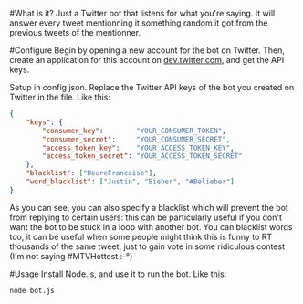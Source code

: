 #What is it?
Just a Twitter bot that listens for what you're saying. It will answer every tweet mentionning it something random it got from the previous tweets of the mentionner.

#Configure
Begin by opening a new account for the bot on Twitter. Then, create an application for this account on [dev.twitter.com](http://dev.twitter.com), and get the API keys.

Setup in config.json. Replace the Twitter API keys of the bot you created on Twitter in the file. Like this:

``` json
{
	"keys": {
		"consumer_key":        "YOUR_CONSUMER_TOKEN",
		"consumer_secret":     "YOUR_CONSUMER_SECRET",
		"access_token_key":    "YOUR_ACCESS_TOKEN_KEY",
		"access_token_secret": "YOUR_ACCESS_TOKEN_SECRET"
	},
	"blacklist": ["HeureFrancaise"],
	"word_blacklist": ["Justin", "Bieber", "#Belieber"]
}
```

As you can see, you can also specify a blacklist which will prevent the bot from replying to certain users: this can be particularly useful if you don't want the bot to be stuck in a loop with another bot.
You can blacklist words too, it can be useful when some people might think this is funny to RT thousands of the same tweet, just to gain vote in some
ridiculous contest (I'm not saying #MTVHottest :-°)

#Usage
Install Node.js, and use it to run the bot. Like this:

	node bot.js
